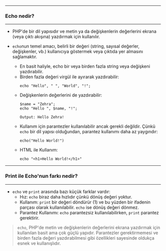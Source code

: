 ***
### Echo nedir?
***
+  PHP'de bir dil yapısıdır ve metin ya da değişkenlerin değerlerini ekrana (veya çıktı akışına) yazdırmak için kullanılır.
+ ```echo```nun temel amacı, belirli bir değeri (string, sayısal değerler, değişkenler, vb.) kullanıcıya göstermek veya çıktıda yer almasını sağlamaktır.

    - En basit haliyle, echo bir veya birden fazla string veya değişkeni yazdırabilir.
    - Birden fazla değeri virgül ile ayırarak yazdırabilir:
      ~~~~~~~
      echo "Hello", " ", "World", "!";
      ~~~~~~~
    - Değişkenlerin değerlerini de yazdırabilir:
      ~~~~~~~
      $name = "Zehra";
      echo "Hello ", $name, "!";
      
      Output: Hello Zehra!  
      ~~~~~~~
    - Kullanım için parantezler kullanılabilir ancak gerekli değildir. Çünkü ```echo``` bir dil yapısı olduğundan, parantez kullanımı daha az yaygındır:
      ~~~~~~~
      echo("Hello World!")
      ~~~~~~~
    - HTML ile Kullanım:
      ~~~~~~~
      echo "<h1>Hello World!</h1>"
      ~~~~~~~
***
### Print ile Echo'nun farkı nedir?
***
+ ```echo``` ve ```print``` arasında bazı küçük farklar vardır:
    - Hız: ```echo``` biraz daha hızlıdır çünkü dönüş değeri yoktur.
    - Kullanım: ```print``` bir değeri döndürür (1) ve bu yüzden bir ifadenin parçası olarak kullanılabilir. ```echo``` ise dönüş değeri dönmez.
    - Parantez Kullanımı: ```echo``` parantezsiz kullanılabilirken, ```print``` parantez gerektirir.
 
> ```echo```, PHP'de metin ve değişkenlerin değerlerini ekrana yazdırmak için kullanılan basit ama çok güçlü yapıdır. Parantezler gerektirmemesi ve birden fazla değeri yazdırabilmesi gibi özellikleri sayesinde oldukça esnek ve kullanışlıdır.
